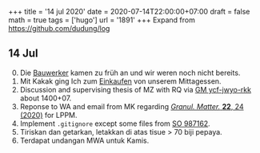 +++
title = '14 jul 2020'
date = 2020-07-14T22:00:00+07:00
draft = false
math = true
tags = ['hugo']
url = '1891'
+++
Expand from https://github.com/dudung/log <!--more-->

## 14 Jul
0. Die [Bauwerker](https://educalingo.com/en/dic-de/bauwerker) kamen zu fr&uuml;h an und wir weren noch nicht bereits.
1. Mit Kakak ging Ich zum [Einkaufen](https://quizlet.com/450047841/einkaufen-shopping-flash-cards) von unserem Mittagessen.
2. Discussion and supervising thesis of MZ with RQ via [GM ycf-jwyo-rkk](https://meet.google.com/ycf-jwyo-rkk)  about 1400+07.
3. Reponse to WA and email from MK regarding [_Granul. Matter._ **22**, 24 (2020)](https://doi.org/10.1007/s10035-019-0991-6) for LPPM.
4. Implement `.gitignore` except some files from [SO 987162](https://stackoverflow.com/a/987162/9475509).
5. Tiriskan dan getarkan, letakkan di atas tisue > 70 biji pepaya.
6. Terdapat undangan MWA untuk Kamis.
